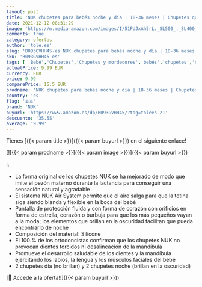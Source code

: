 ```yaml
---
layout: post
title: 'NUK chupetes para bebés noche y día | 18-36 meses | Chupetes que brillan en la oscuridad | Silicona sin BPA | Rosa | 4 unidades'
date: 2021-12-12 08:31:29
image: 'https://m.media-amazon.com/images/I/51PdJxAh5rL._SL500_._SL400_.jpg'
comments: true
category: ofertas
author: 'tole.es'
slug: 'B093GVHH45-es NUK chupetes para bebés noche y día | 18-36 meses |...'
sku: 'B093GVHH45-es'
tags: [ 'Bebé','Chupetes','Chupetes y mordedores','bebés','chupetes','nuk', ]
actualPrice: 9.99 EUR
currency: EUR
price: 9.99
comparePrice: 15.5 EUR
prodname: 'NUK chupetes para bebés noche y día | 18-36 meses | Chupetes que brillan en la oscuridad | Silicona sin BPA | Rosa | 4 unidades'
country: 'es'
flag: '🇪🇸'
brand: 'NUK'
buyurl: 'https://www.amazon.es/dp/B093GVHH45/?tag=tolees-21'
descuento: '35.55'
average: '9.99'
---
```


Tienes [{{< param title >}}]({{< param buyurl >}}) en el siguiente enlace!

[![{{< param prodname >}}]({{< param image >}})]({{< param buyurl >}})

ℹ️:

- La forma original de los chupetes NUK se ha mejorado de modo que imite el pezón materno durante la lactancia para conseguir una sensación natural y agradable
- El sistema NUK Air System permite que el aire salga para que la tetina siga siendo blanda y flexible en la boca del bebé
- Pantalla de protección fluida y con forma de corazón con orificios en forma de estrella, corazón o burbuja para que los más pequeños vayan a la moda; los elementos que brillan en la oscuridad facilitan que pueda encontrarlo de noche
- Composición del material: Silicone
- El 100.% de los ortodoncistas confirman que los chupetes NUK no provocan dientes torcidos ni desalineación de la mandíbula
- Promueve el desarrollo saludable de los dientes y la mandíbula ejercitando los labios, la lengua y los músculos faciales del bebé
- 2 chupetes día (no brillan) y 2 chupetes noche (brillan en la oscuridad)

[🛒 Accede a la oferta!!]({{< param buyurl >}})
